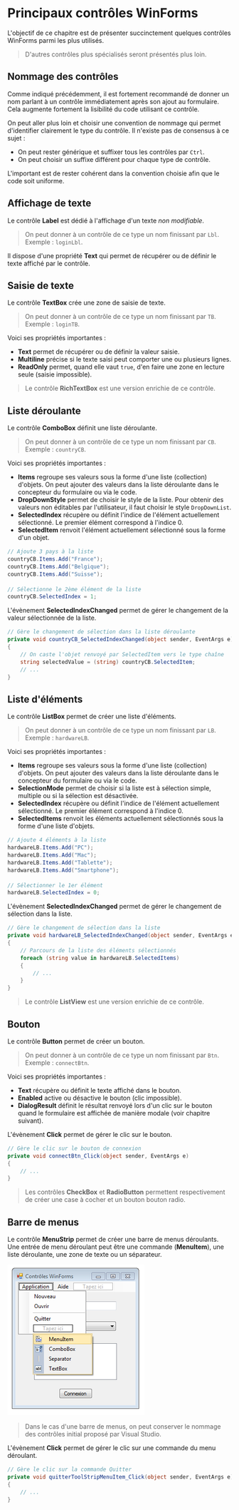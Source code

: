 # Principaux contrôles WinForms

L'objectif de ce chapitre est de présenter succinctement quelques contrôles WinForms parmi les plus utilisés.

> D'autres contrôles plus spécialisés seront présentés plus loin.

## Nommage des contrôles

Comme indiqué précédemment, il est fortement recommandé de donner un nom parlant à un contrôle immédiatement après son ajout au formulaire. Cela augmente fortement la lisibilité du code utilisant ce contrôle.

On peut aller plus loin et choisir une convention de nommage qui permet d'identifier clairement le type du contrôle. Il n'existe pas de consensus à ce sujet : 

* On peut rester générique et suffixer tous les contrôles par `Ctrl`.
* On peut choisir un suffixe différent pour chaque type de contrôle.

L'important est de rester cohérent dans la convention choisie afin que le code soit uniforme.

## Affichage de texte

Le contrôle **Label** est dédié à l'affichage d'un texte *non modifiable*. 

> On peut donner à un contrôle de ce type un nom finissant par `Lbl`. Exemple : `loginLbl`.

Il dispose d'une propriété **Text** qui permet de récupérer ou de définir le texte affiché par le contrôle.

## Saisie de texte

Le contrôle **TextBox** crée une zone de saisie de texte. 

> On peut donner à un contrôle de ce type un nom finissant par `TB`. Exemple : `loginTB`.

Voici ses propriétés importantes :

* **Text** permet de récupérer ou de définir la valeur saisie.
* **Multiline** précise si le texte saisi peut comporter une ou plusieurs lignes.
* **ReadOnly** permet, quand elle vaut `true`, d'en faire une zone en lecture seule (saisie impossible).

> Le contrôle **RichTextBox** est une version enrichie de ce contrôle.

## Liste déroulante

Le contrôle **ComboBox** définit une liste déroulante. 

> On peut donner à un contrôle de ce type un nom finissant par `CB`. Exemple : `countryCB`.

Voici ses propriétés importantes :
* **Items** regroupe ses valeurs sous la forme d'une liste (collection) d'objets. On peut ajouter des valeurs dans la liste déroulante dans le concepteur du formulaire ou via le code.
* **DropDownStyle** permet de choisir le style de la liste. Pour obtenir des valeurs non éditables par l'utilisateur, il faut choisir le style `DropDownList`. 
* **SelectedIndex** récupère ou définit l'indice de l'élément actuellement sélectionné. Le premier élément correspond à l'indice 0.
* **SelectedItem** renvoit l'élément actuellement sélectionné sous la forme d'un objet.

```csharp
// Ajoute 3 pays à la liste
countryCB.Items.Add("France");
countryCB.Items.Add("Belgique");
countryCB.Items.Add("Suisse");

// Sélectionne le 2ème élément de la liste
countryCB.SelectedIndex = 1;
```

L'évènement **SelectedIndexChanged** permet de gérer le changement de la valeur sélectionnée de la liste.

```csharp
// Gère le changement de sélection dans la liste déroulante
private void countryCB_SelectedIndexChanged(object sender, EventArgs e)
{
    // On caste l'objet renvoyé par SelectedItem vers le type chaîne
    string selectedValue = (string) countryCB.SelectedItem;
    // ...
}
```

## Liste d'éléments

Le contrôle **ListBox** permet de créer une liste d'éléments.

> On peut donner à un contrôle de ce type un nom finissant par `LB`. Exemple : `hardwareLB`.

Voici ses propriétés importantes :
* **Items** regroupe ses valeurs sous la forme d'une liste (collection) d'objets. On peut ajouter des valeurs dans la liste déroulante dans le concepteur du formulaire ou via le code.
* **SelectionMode** permet de choisir si la liste est à sélection simple, multiple ou si la sélection est désactivée.
* **SelectedIndex** récupère ou définit l'indice de l'élément actuellement sélectionné. Le premier élément correspond à l'indice 0.
* **SelectedItems** renvoit les éléments actuellement sélectionnés sous la forme d'une liste d'objets.

```csharp
// Ajoute 4 éléments à la liste
hardwareLB.Items.Add("PC");
hardwareLB.Items.Add("Mac");
hardwareLB.Items.Add("Tablette");
hardwareLB.Items.Add("Smartphone");

// Sélectionner le 1er élément
hardwareLB.SelectedIndex = 0;
```

L'évènement **SelectedIndexChanged** permet de gérer le changement de sélection dans la liste.

```csharp
// Gère le changement de sélection dans la liste
private void hardwareLB_SelectedIndexChanged(object sender, EventArgs e)
{
    // Parcours de la liste des éléments sélectionnés
    foreach (string value in hardwareLB.SelectedItems)
    {
        // ...
    }
}
```

> Le contrôle **ListView** est une version enrichie de ce contrôle.

## Bouton

Le contrôle **Button** permet de créer un bouton.

> On peut donner à un contrôle de ce type un nom finissant par `Btn`. Exemple : `connectBtn`.

Voici ses propriétés importantes :
* **Text** récupère ou définit le texte affiché dans le bouton.
* **Enabled** active ou désactive le bouton (clic impossible).
* **DialogResult** définit le résultat renvoyé lors d'un clic sur le bouton quand le formulaire est affichée de manière modale (voir chapitre suivant).

L'évènement **Click** permet de gérer le clic sur le bouton.

```csharp
// Gère le clic sur le bouton de connexion
private void connectBtn_Click(object sender, EventArgs e)
{
    // ...
}
```

>Les contrôles **CheckBox** et **RadioButton** permettent respectivement de créer une case à cocher et un bouton bouton radio.

## Barre de menus

Le contrôle **MenuStrip** permet de créer une barre de menus déroulants. Une entrée de menu déroulant peut être une commande (**MenuItem**), une liste déroulante, une zone de texte ou un séparateur.

![](../images/menustrip-items.png)

> Dans le cas d'une barre de menus, on peut conserver le nommage des contrôles initial proposé par Visual Studio.

L'évènement **Click** permet de gérer le clic sur une commande du menu déroulant.

```csharp
// Gère le clic sur la commande Quitter
private void quitterToolStripMenuItem_Click(object sender, EventArgs e)
{
    // ...
}
```